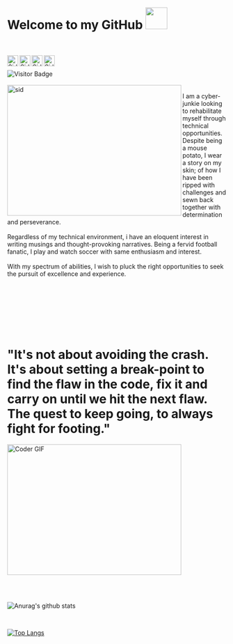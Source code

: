 # Welcome to my GitHub <img src="https://media.giphy.com/media/mGcNjsfWAjY5AEZNw6/giphy.gif" width="50">
<br /><br />
<a href="https://www.linkedin.com/in/iamsiddharthdas/">
  <img align="left" alt="Siddharth Das - LinkedIn" width="25px" src="https://cdn.jsdelivr.net/npm/simple-icons@v3/icons/linkedin.svg"/>
</a>
<a href="mailto:siddharthdas2203@gmail.com">
  <img align="left" alt="Siddharth Das - Gmail" width="25px" src="https://cdn.jsdelivr.net/npm/simple-icons@v3/icons/gmail.svg"/>
</a>
<a href="https://www.instagram.com/iamsiddharthdas/">
  <img align="left" alt="Siddharth Das - Instagram" width="25px" src="https://cdn.jsdelivr.net/npm/simple-icons@v3/icons/instagram.svg"/>
</a>
<a href="https://twitter.com/iamsiddharthdas">
  <img align="left" alt="Siddharth Das - Twitter" width="25px" src="https://cdn.jsdelivr.net/npm/simple-icons@v3/icons/twitter.svg"/>
</a>
<br />
<br />
![Visitor Badge](https://visitor-badge.laobi.icu/badge?page_id=iamsiddharthdas.iamsiddharthdas)
<br/>
<br />
<img src= "https://user-images.githubusercontent.com/57487500/88587391-83d7dd00-d073-11ea-9d42-348fe95ceb3b.jpg" align="left" alt="sid" width="400" height="300">
<br />
I am a cyber-junkie looking to rehabilitate myself through technical opportunities. Despite being a mouse potato, I wear a story on my skin; of how I have been ripped with challenges and sewn back together with determination and perseverance.
<br/>
<br/>
Regardless of my technical environment, i have an eloquent interest in writing musings and thought-provoking narratives. 
Being a fervid football fanatic, I play and watch soccer with same enthusiasm and interest.
<br/><br/>
With my spectrum of abilities, I wish to pluck the right opportunities to seek the pursuit of excellence and experience.

<br /><br />
#
<br/><br/>

# "It's not about avoiding the crash. It's about setting a break-point to find the flaw in the code, fix it and carry on until we hit the next flaw. The quest to keep going, to always fight for footing." 
<img src="https://media.giphy.com/media/SWoSkN6DxTszqIKEqv/giphy.gif" alt="Coder GIF" width="400" height="300">

<br /><br />

![Anurag's github stats](https://github-readme-stats.vercel.app/api?username=iamsiddharthdas&show_icons=true&theme=radical)

<br />

[![Top Langs](https://github-readme-stats.vercel.app/api/top-langs/?username=iamsiddharthdas&layout=compact)](https://github.com/iamsiddharthdas/github-readme-stats)











